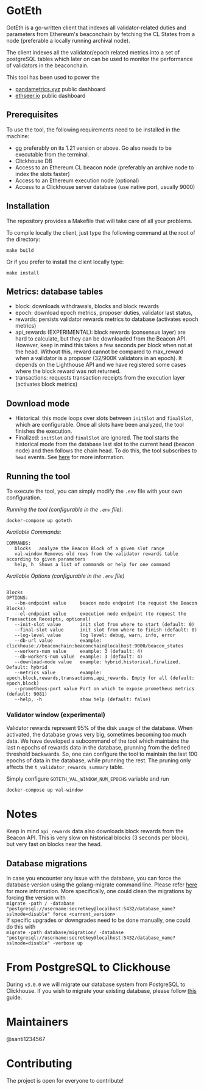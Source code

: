 # GotEth

GotEth is a go-written client that indexes all validator-related duties and parameters from Ethereum's beaconchain by fetching the CL States from a node (preferable a locally running archival node).

The client indexes all the validator/epoch related metrics into a set of postgreSQL tables which later on can be used to monitor the performance of validators in the beaconchain.

This tool has been used to power the

- [pandametrics.xyz](https://pandametrics.xyz/) public dashboard
- [ethseer.io](https://ethseer.io) public dashboard

## Prerequisites

To use the tool, the following requirements need to be installed in the machine:

- [go](https://go.dev/doc/install) preferably on its 1.21 version or above. Go also needs to be executable from the terminal.
- Clickhouse DB
- Access to an Ethereum CL beacon node (preferably an archive node to index the slots faster)
- Access to an Ethereum execution node (optional)
- Access to a Clickhouse server database (use native port, usually 9000)

## Installation

The repository provides a Makefile that will take care of all your problems.

To compile locally the client, just type the following command at the root of the directory:

```
make build
```

Or if you prefer to install the client locally type:

```
make install
```

## Metrics: database tables

- block: downloads withdrawals, blocks and block rewards
- epoch: download epoch metrics, proposer duties, validator last status,
- rewards: persists validator rewards metrics to database (activates epoch metrics)
- api_rewards (EXPERIMENTAL): block rewards (consensus layer) are hard to calculate, but they can be downloaded from the Beacon API. However, keep in mind this takes a few seconds per block when not at the head. Without this, reward cannot be compared to max_reward when a validator is a proposer (32/900K validators in an epoch). It depends on the Lighthouse API and we have registered some cases where the block reward was not returned.
- transactions: requests transaction receipts from the execution layer (activates block metrics)

## Download mode

- Historical: this mode loops over slots between `initSlot` and `finalSlot`, which are configurable. Once all slots have been analyzed, the tool finishes the execution.
- Finalized: `initSlot` and `finalSlot` are ignored. The tool starts the historical mode from the database last slot to the current head (beacon node) and then follows the chain head. To do this, the tool subscribes to `head` events. See [here](https://ethereum.github.io/beacon-APIs/#/Events/eventstream) for more information.

## Running the tool

To execute the tool, you can simply modify the `.env` file with your own configuration.

_Running the tool (configurable in the `.env` file)_:

```
docker-compose up goteth
```

_Available Commands_:

```
COMMANDS:
   blocks   analyze the Beacon Block of a given slot range
   val-window Removes old rows from the validator rewards table according to given parameters
   help, h  Shows a list of commands or help for one command
```

_Available Options (configurable in the `.env` file)_

```

Blocks
OPTIONS:
   --bn-endpoint value     beacon node endpoint (to request the Beacon Blocks)
   --el-endpoint value 	   execution node endpoint (to request the Transaction Receipts, optional)
   --init-slot value       init slot from where to start (default: 0)
   --final-slot value      init slot from where to finish (default: 0)
   --log-level value       log level: debug, warn, info, error
   --db-url value          example: clickhouse://beaconchain:beaconchain@localhost:9000/beacon_states
   --workers-num value     example: 3 (default: 4)
   --db-workers-num value  example: 3 (default: 4)
   --download-mode value   example: hybrid,historical,finalized. Default: hybrid
   --metrics value         example: epoch,block,rewards,transactions,api_rewards. Empty for all (default: epoch,block)
   --prometheus-port value Port on which to expose prometheus metrics (default: 9081)
   --help, -h              show help (default: false)
```

### Validator window (experimental)

Validator rewards represent 95% of the disk usage of the database. When activated, the database grows very big, sometimes becoming too much data.
We have developed a subcommand of the tool which maintains the last n epochs of rewards data in the database, prunning from the defined threshold backwards. So, one can configure the tool to maintain the last 100 epochs of data in the database, while prunning the rest.
The pruning only affects the `t_validator_rewards_summary` table.

Simply configure `GOTETH_VAL_WINDOW_NUM_EPOCHS` variable and run

```
docker-compose up val-window
```

# Notes

Keep in mind `api_rewards` data also downloads block rewards from the Beacon API. This is very slow on historical blocks (3 seconds per block), but very fast on blocks near the head.

## Database migrations

In case you encounter any issue with the database, you can force the database version using the golang-migrate command line. Please refer [here](https://github.com/golang-migrate/migrate) for more information.
More specifically, one could clean the migrations by forcing the version with <br>
`migrate -path / -database "postgresql://username:secretkey@localhost:5432/database_name?sslmode=disable" force <current_version>` <br>
If specific upgrades or downgrades need to be done manually, one could do this with <br>
`migrate -path database/migration/ -database "postgresql://username:secretkey@localhost:5432/database_name?sslmode=disable" -verbose up`

# From PostgreSQL to Clickhouse

During `v3.0.0` we will migrate our database system from PostgreSQL to Clickhouse.
If you wish to migrate your existing database, please follow [this](https://migalabs.notion.site/PostgreSQL-to-Clickhouse-migration-611a52a457824cd494d701773365f62f) guide.

# Maintainers

@santi1234567

# Contributing

The project is open for everyone to contribute!
